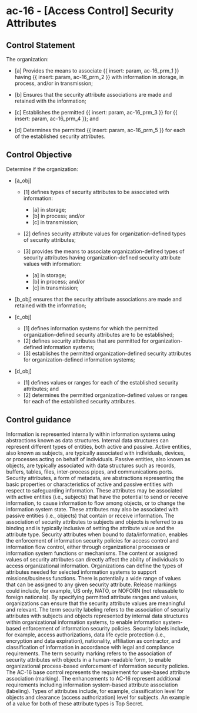 # ac-16 - \[Access Control\] Security Attributes

## Control Statement

The organization:

- \[a\] Provides the means to associate {{ insert: param, ac-16_prm_1 }} having {{ insert: param, ac-16_prm_2 }} with information in storage, in process, and/or in transmission;

- \[b\] Ensures that the security attribute associations are made and retained with the information;

- \[c\] Establishes the permitted {{ insert: param, ac-16_prm_3 }} for {{ insert: param, ac-16_prm_4 }}; and

- \[d\] Determines the permitted {{ insert: param, ac-16_prm_5 }} for each of the established security attributes.

## Control Objective

Determine if the organization:

- \[a_obj\]

  - \[1\] defines types of security attributes to be associated with information:

    - \[a\] in storage;
    - \[b\] in process; and/or
    - \[c\] in transmission;

  - \[2\] defines security attribute values for organization-defined types of security attributes;
  - \[3\] provides the means to associate organization-defined types of security attributes having organization-defined security attribute values with information:

    - \[a\] in storage;
    - \[b\] in process; and/or
    - \[c\] in transmission;

- \[b_obj\] ensures that the security attribute associations are made and retained with the information;

- \[c_obj\]

  - \[1\] defines information systems for which the permitted organization-defined security attributes are to be established;
  - \[2\] defines security attributes that are permitted for organization-defined information systems;
  - \[3\] establishes the permitted organization-defined security attributes for organization-defined information systems;

- \[d_obj\]

  - \[1\] defines values or ranges for each of the established security attributes; and
  - \[2\] determines the permitted organization-defined values or ranges for each of the established security attributes.

## Control guidance

Information is represented internally within information systems using abstractions known as data structures. Internal data structures can represent different types of entities, both active and passive. Active entities, also known as subjects, are typically associated with individuals, devices, or processes acting on behalf of individuals. Passive entities, also known as objects, are typically associated with data structures such as records, buffers, tables, files, inter-process pipes, and communications ports. Security attributes, a form of metadata, are abstractions representing the basic properties or characteristics of active and passive entities with respect to safeguarding information. These attributes may be associated with active entities (i.e., subjects) that have the potential to send or receive information, to cause information to flow among objects, or to change the information system state. These attributes may also be associated with passive entities (i.e., objects) that contain or receive information. The association of security attributes to subjects and objects is referred to as binding and is typically inclusive of setting the attribute value and the attribute type. Security attributes when bound to data/information, enables the enforcement of information security policies for access control and information flow control, either through organizational processes or information system functions or mechanisms. The content or assigned values of security attributes can directly affect the ability of individuals to access organizational information. Organizations can define the types of attributes needed for selected information systems to support missions/business functions. There is potentially a wide range of values that can be assigned to any given security attribute. Release markings could include, for example, US only, NATO, or NOFORN (not releasable to foreign nationals). By specifying permitted attribute ranges and values, organizations can ensure that the security attribute values are meaningful and relevant. The term security labeling refers to the association of security attributes with subjects and objects represented by internal data structures within organizational information systems, to enable information system-based enforcement of information security policies. Security labels include, for example, access authorizations, data life cycle protection (i.e., encryption and data expiration), nationality, affiliation as contractor, and classification of information in accordance with legal and compliance requirements. The term security marking refers to the association of security attributes with objects in a human-readable form, to enable organizational process-based enforcement of information security policies. The AC-16 base control represents the requirement for user-based attribute association (marking). The enhancements to AC-16 represent additional requirements including information system-based attribute association (labeling). Types of attributes include, for example, classification level for objects and clearance (access authorization) level for subjects. An example of a value for both of these attribute types is Top Secret.
